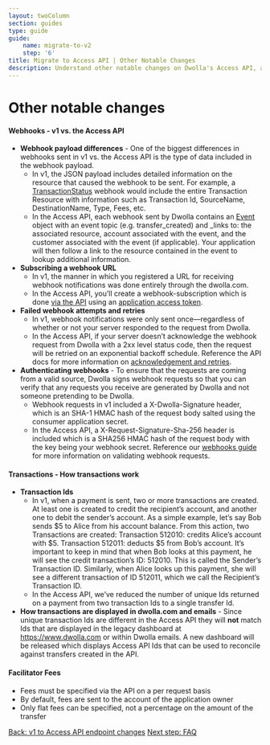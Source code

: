 ```yaml
---
layout: twoColumn
section: guides
type: guide
guide: 
    name: migrate-to-v2
    step: '6'
title: Migrate to Access API | Other Notable Changes
description: Understand other notable changes on Dwolla's Access API, and receive guidance on upgrading your application from Dwolla's legacy v1 API. 
---
```


# Other notable changes

#### Webhooks - v1 vs. the Access API
*  **Webhook payload differences** - One of the biggest differences in webhooks sent in v1 vs. the Access API is the type of data included in the webhook payload. 
    -  In v1, the JSON payload includes detailed information on the resource that caused the webhook to be sent. For example, a [TransactionStatus](https://docs.dwolla.com/#transactionstatus) webhook would include the entire Transaction Resource with information such as Transaction Id, SourceName, DestinationName, Type, Fees, etc. 
    -  In the Access API, each webhook sent by Dwolla contains an [Event](https://docsv2.dwolla.com/#events) object with an event topic (e.g. transfer_created) and _links to: the associated resource, account associated with the event, and the customer associated with the event (if applicable). Your application will then follow a link to the resource contained in the event to lookup additional information.
*  **Subscribing a webhook URL**
    -  In v1, the manner in which you registered a URL for receiving webhook notifications was done entirely through the dwolla.com. 
    -  In the Access API, you’ll create a webhook-subscription which is done [via the API](https://docsv2.dwolla.com/#create-a-webhook-subscription) using an [application access token](https://docsv2.dwolla.com/#application-access-token). 
*  **Failed webhook attempts and retries**
    -  In v1, webhook notifications were only sent once—regardless of whether or not your server responded to the request from Dwolla.
    -  In the Access API, if your server doesn’t acknowledge the webhook request from Dwolla with a 2xx level status code, then the request will be retried on an exponential backoff schedule. Reference the API docs for more information on [acknowledgement and retries](https://docsv2.dwolla.com/#webhook-subscriptions).
*  **Authenticating webhooks** - To ensure that the requests are coming from a valid source, Dwolla signs webhook requests so that you can verify that any requests you receive are generated by Dwolla and not someone pretending to be Dwolla. 
    -  Webhook requests in v1 included a X-Dwolla-Signature header, which is an SHA-1 HMAC hash of the request body salted using the consumer application secret. 
    -  In the Access API, a X-Request-Signature-Sha-256 header is included which is a SHA256 HMAC hash of the request body with the key being your webhook secret. Reference our [webhooks guide](https://developers.dwolla.com/guides/webhooks/03-validating-webhooks.html) for more information on validating webhook requests.

#### Transactions - How transactions work
*  **Transaction Ids**
    -  In v1, when a payment is sent, two or more transactions are created. At least one is created to credit the recipient’s account, and another one to debit the sender’s account. As a simple example, let’s say Bob sends $5 to Alice from his account balance. From this action, two Transactions are created: Transaction 512010: credits Alice’s account with $5. Transaction 512011: deducts $5 from Bob’s account. It’s important to keep in mind that when Bob looks at this payment, he will see the credit transaction’s ID: 512010. This is called the Sender’s Transaction ID. Similarly, when Alice looks up this payment, she will see a different transaction of ID 512011, which we call the Recipient’s Transaction ID. 
    -  In the Access API, we’ve reduced the number of unique Ids returned on a payment from two transaction Ids to a single transfer Id. 
*  **How transactions are displayed in dwolla.com and emails** - Since unique transaction Ids are different in the Access API they will **not** match Ids that are displayed in the legacy dashboard at https://www.dwolla.com or within Dwolla emails. A new dashboard will be released which displays Access API Ids that can be used to reconcile against transfers created in the API.

#### Facilitator Fees
*  Fees must be specified via the API on a per request basis
*  By default, fees are sent to the account of the application owner 
*  Only flat fees can be specified, not a percentage on the amount of the transfer


<nav class="pager-nav">
    <a href="05-v1-to-v2-endpoint-changes.html">Back: v1 to Access API endpoint changes</a>
    <a href="07-faq.html">Next step: FAQ</a>
</nav>
